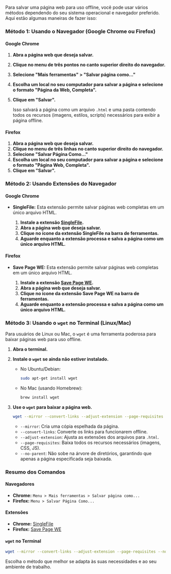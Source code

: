 Para salvar uma página web para uso offline, você pode usar vários métodos dependendo do seu sistema operacional e navegador preferido. Aqui estão algumas maneiras de fazer isso:

### Método 1: Usando o Navegador (Google Chrome ou Firefox)

#### Google Chrome

1. **Abra a página web que deseja salvar.**
2. **Clique no menu de três pontos no canto superior direito do navegador.**
3. **Selecione "Mais ferramentas" > "Salvar página como..."**
4. **Escolha um local no seu computador para salvar a página e selecione o formato "Página da Web, Completa".**
5. **Clique em "Salvar".**

   Isso salvará a página como um arquivo `.html` e uma pasta contendo todos os recursos (imagens, estilos, scripts) necessários para exibir a página offline.

#### Firefox

1. **Abra a página web que deseja salvar.**
2. **Clique no menu de três linhas no canto superior direito do navegador.**
3. **Selecione "Salvar Página Como..."**
4. **Escolha um local no seu computador para salvar a página e selecione o formato "Página Web, Completa".**
5. **Clique em "Salvar".**

### Método 2: Usando Extensões do Navegador

#### Google Chrome

- **SingleFile:** Esta extensão permite salvar páginas web completas em um único arquivo HTML.

  1. **Instale a extensão [SingleFile](https://chrome.google.com/webstore/detail/singlefile/mpiodijhokgodhhofbcjdecpffjipkle).**
  2. **Abra a página web que deseja salvar.**
  3. **Clique no ícone da extensão SingleFile na barra de ferramentas.**
  4. **Aguarde enquanto a extensão processa e salva a página como um único arquivo HTML.**

#### Firefox

- **Save Page WE:** Esta extensão permite salvar páginas web completas em um único arquivo HTML.

  1. **Instale a extensão [Save Page WE](https://addons.mozilla.org/en-US/firefox/addon/save-page-we/).**
  2. **Abra a página web que deseja salvar.**
  3. **Clique no ícone da extensão Save Page WE na barra de ferramentas.**
  4. **Aguarde enquanto a extensão processa e salva a página como um único arquivo HTML.**

### Método 3: Usando o `wget` no Terminal (Linux/Mac)

Para usuários de Linux ou Mac, o `wget` é uma ferramenta poderosa para baixar páginas web para uso offline.

1. **Abra o terminal.**
2. **Instale o `wget` se ainda não estiver instalado.**

   - No Ubuntu/Debian:

     ```bash
     sudo apt-get install wget
     ```

   - No Mac (usando Homebrew):

     ```bash
     brew install wget
     ```

3. **Use o `wget` para baixar a página web.**

   ```bash
   wget --mirror --convert-links --adjust-extension --page-requisites --no-parent http://example.com
   ```

   - `--mirror`: Cria uma cópia espelhada da página.
   - `--convert-links`: Converte os links para funcionarem offline.
   - `--adjust-extension`: Ajusta as extensões dos arquivos para `.html`.
   - `--page-requisites`: Baixa todos os recursos necessários (imagens, CSS, JS).
   - `--no-parent`: Não sobe na árvore de diretórios, garantindo que apenas a página especificada seja baixada.

### Resumo dos Comandos

#### Navegadores

- **Chrome:** `Menu > Mais ferramentas > Salvar página como...`
- **Firefox:** `Menu > Salvar Página Como...`

#### Extensões

- **Chrome:** [SingleFile](https://chrome.google.com/webstore/detail/singlefile/mpiodijhokgodhhofbcjdecpffjipkle)
- **Firefox:** [Save Page WE](https://addons.mozilla.org/en-US/firefox/addon/save-page-we/)

#### `wget` no Terminal

```bash
wget --mirror --convert-links --adjust-extension --page-requisites --no-parent http://example.com
```

Escolha o método que melhor se adapta às suas necessidades e ao seu ambiente de trabalho.

